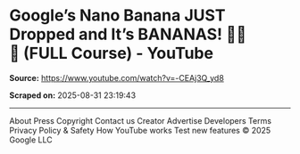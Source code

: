 # Google’s Nano Banana JUST Dropped and It’s BANANAS! 🍌🍌🍌 (FULL Course) - YouTube

**Source:** https://www.youtube.com/watch?v=-CEAj3Q_yd8

**Scraped on:** 2025-08-31 23:19:43

---

About
Press
Copyright
Contact us
Creator
Advertise
Developers
Terms
Privacy
Policy & Safety
How YouTube works
Test new features
© 2025 Google LLC